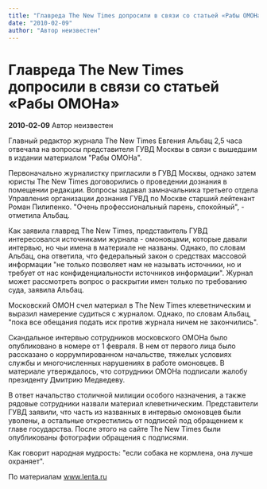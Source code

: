 ```yaml
---
title: "Главреда The New Times допросили в связи со статьей «Рабы ОМОНа»"
date: "2010-02-09"
author: "Автор неизвестен"
---
```


# Главреда The New Times допросили в связи со статьей «Рабы ОМОНа»

**2010-02-09** Автор неизвестен

Главный редактор журнала The New Times Евгения Альбац 2,5 часа отвечала на вопросы представителя ГУВД Москвы в связи с вышедшим в издании материалом "Рабы ОМОНа".

Первоначально журналистку пригласили в ГУВД Москвы, однако затем юристы The New Times договорились о проведении дознания в помещении редакции. Вопросы задавал замначальника третьего отдела Управления организации дознания ГУВД по Москве старший лейтенант Роман Пилипенко. "Очень профессиональный парень, спокойный", - отметила Альбац.

Как заявила главред The New Times, представитель ГУВД интересовался источниками журнала - омоновцами, которые давали интервью, но чьи имена в материале не названы. Однако, по словам Альбац, она ответила, что федеральный закон о средствах массовой информации "не только позволяет нам не называть источники, но и требует от нас конфиденциальности источников информации". Журнал может рассмотреть вопрос о раскрытии имен только по требованию суда, заявила Альбац.

Московский ОМОН счел материал в The New Times клеветническим и выразил намерение судиться с журналом. Однако, по словам Альбац, "пока все обещания подать иск против журнала ничем не закончились".

Скандальное интервью сотрудников московского ОМОНа было опубликовано в номере от 1 февраля. В нем от первого лица было рассказано о коррумпированном начальстве, тяжелых условиях службы и многочисленных нарушениях в работе омоновцев. В материале утверждалось, что сотрудники ОМОНа подписали жалобу президенту Дмитрию Медведеву.

В ответ начальство столичной милиции особого назначения, а также рядовые сотрудники назвали материал клеветническим. Представители ГУВД заявили, что часть из названных в интервью омоновцев были уволены, а остальные открестились от подписей под обращением к главе государства. После этого на сайте The New Times были опубликованы фотографии обращения с подписями.

Как говорит народная мудрость: "если собака не кормлена, она лучше охраняет".

По материалам www.lenta.ru
